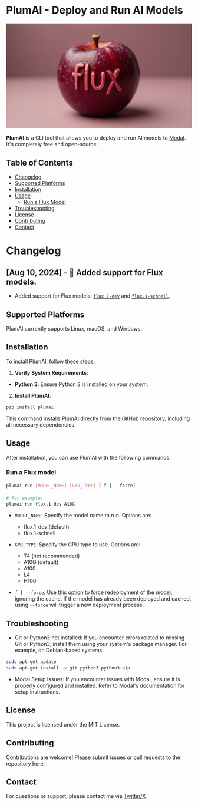 # PlumAI - Deploy and Run AI Models


![Banner](./assets/banner.png)

**PlumAI** is a CLI tool that allows you to deploy and run AI models to [Modal](https://modal.com). It's completely free and open-source.

## Table of Contents
- [Changelog](#changelog)
- [Supported Platforms](#supported-platforms)
- [Installation](#installation)
- [Usage](#usage)
  - [Run a Flux Model](#run-a-flux-model)
- [Troubleshooting](#troubleshooting)
- [License](#license)
- [Contributing](#contributing)
- [Contact](#contact)

# Changelog

## [Aug 10, 2024] - 🎉 Added support for Flux models.

- Added support for Flux models: [`flux.1-dev`](https://huggingface.co/black-forest-labs/FLUX.1-dev) and [`flux.1-schnell`](https://huggingface.co/black-forest-labs/FLUX.1-schnell).


## Supported Platforms

PlumAI currently supports Linux, macOS, and Windows.

## Installation

To install PlumAI, follow these steps:

1. **Verify System Requirements**:
- **Python 3**: Ensure Python 3 is installed on your system.

2. **Install PlumAI**:

```bash
pip install plumai
```

This command installs PlumAI directly from the GitHub repository, including all necessary dependencies.

## Usage
After installation, you can use PlumAI with the following commands:

### Run a Flux model


```bash
plumai run [MODEL_NAME] [GPU_TYPE] [-f | --force]

# For example:
plumai run flux.1-dev A10G
```


- `MODEL_NAME`: Specify the model name to run. Options are:
  - flux.1-dev (default)
  - flux.1-schnell


- `GPU_TYPE`: Specify the GPU type to use. Options are:
  - T4 (not recommended)
  - A10G (default)
  - A100
  - L4
  - H100

- `f | --force`: Use this option to force redeployment of the model, ignoring the cache. If the model has already been deployed and cached, using `--force` will trigger a new deployment process.


## Troubleshooting
- Git or Python3 not installed:
If you encounter errors related to missing Git or Python3, install them using your system's package manager. For example, on Debian-based systems:

```bash
sudo apt-get update
sudo apt-get install -y git python3 python3-pip
```

- Modal Setup Issues:
If you encounter issues with Modal, ensure it is properly configured and installed. Refer to Modal's documentation for setup instructions.

## License
This project is licensed under the MIT License.

## Contributing
Contributions are welcome! Please submit issues or pull requests to the repository here.

## Contact
For questions or support, please contact me via [Twitter/X](https://x.com/tamnvvn)